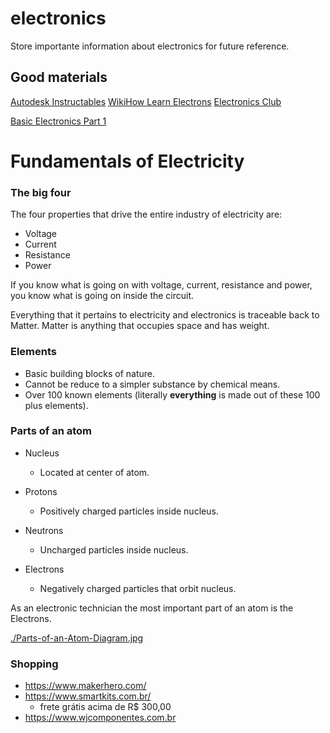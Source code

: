 # electronics
Store importante information about electronics for future reference.

## Good materials

[Autodesk Instructables](https://www.instructables.com/Electronics-for-Absolute-Beginners-Study-Guide/)
[WikiHow Learn Electrons](https://www.wikihow.com/Learn-Electronics)
[Electronics Club](https://electronicsclub.info/study.htm)

[Basic Electronics Part 1](https://www.youtube.com/watch?v=nb4ovfwqup8)


# Fundamentals of Electricity

### The big four

The four properties that drive the entire industry of electricity are:

- Voltage
- Current
- Resistance
- Power

If you know what is going on with voltage, current, resistance and power, you know what is going on inside the circuit.

Everything that it pertains to electricity and electronics is traceable back to Matter. Matter is anything that occupies space and has weight.

### Elements

- Basic building blocks of nature.
- Cannot be reduce to a simpler substance by chemical means.
- Over 100 known elements (literally **everything** is made out of these 100 plus elements).

### Parts of an atom

- Nucleus
  - Located at center of atom.

- Protons
  - Positively charged particles inside nucleus.

- Neutrons
  - Uncharged particles inside nucleus.

- Electrons
  - Negatively charged particles that orbit nucleus.

As an electronic technician the most important part of an atom is the Electrons.

[./Parts-of-an-Atom-Diagram.jpg](./Parts-of-an-Atom-Diagram.jpg)

### Shopping

- https://www.makerhero.com/
- https://www.smartkits.com.br/
  - frete grátis acima de R$ 300,00
- https://www.wjcomponentes.com.br
